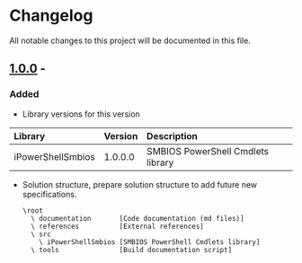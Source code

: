 ﻿# Changelog
All notable changes to this project will be documented in this file.

## [1.0.0] - 

### Added
  
 - Library versions for this version
  
|Library|Version|Description|
|:------|:------|:----------|
| iPowerShellSmbios | 1.0.0.0 | SMBIOS PowerShell Cmdlets library |

- Solution structure, prepare solution structure to add future new specifications.

      \root
        \ documentation       [Code documentation (md files)]
        \ references          [External references]
        \ src
          \ iPowerShellSmbios [SMBIOS PowerShell Cmdlets library] 
        \ tools               [Build documentation script]

[1.0.0]: https://github.com/iAJTin/iPoserShellSmbios/releases/tag/v1.0.0
